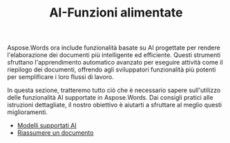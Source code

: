 ﻿---
title: AI-Funzioni alimentate
second_title: Aspose.Wordsper Python via .NET
articleTitle: AI-Funzioni alimentate
linktitle: AI-Funzioni alimentate
type: docs
weight: 35
description: "Aspose.Words per Python introduce strumenti basati su AI come il riepilogo dei documenti per aumentare l'efficienza. Scopri come utilizzare le funzionalità basate su AI con suggerimenti e indicazioni dettagliate."
url: /it/python-net/ai-powered-features/
timestamp: 2024-11-26-12-00-00
---

Aspose.Words ora include funzionalità basate su AI progettate per rendere l'elaborazione dei documenti più intelligente ed efficiente. Questi strumenti sfruttano l'apprendimento automatico avanzato per eseguire attività come il riepilogo dei documenti, offrendo agli sviluppatori funzionalità più potenti per semplificare i loro flussi di lavoro.

In questa sezione, tratteremo tutto ciò che è necessario sapere sull'utilizzo delle funzionalità AI supportate in Aspose.Words. Dai consigli pratici alle istruzioni dettagliate, il nostro obiettivo è aiutarti a sfruttare al meglio questi miglioramenti.

* [Modelli supportati AI](/words/python-net/supported-ai-models/)
* [Riassumere un documento](/words/python-net/summarize-a-document/)
